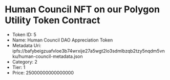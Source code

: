 # Human Council NFT on our Polygon Utility Token Contract
- Token ID: 5
- Name: Human Council DAO Appreciation Token
- Metadata Uri: ipfs://bafybeigzuafvloe3b74wrxije27a5wgt2lo3sdmlbzqb2tzy5nqdm5vnku/human-council-metadata.json
- Category: 2
- Tier: 1
- Price: 25000000000000000